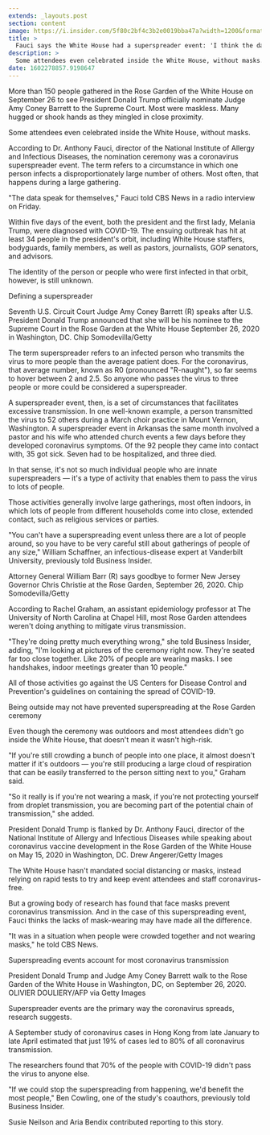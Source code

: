 ```yaml
--- 
extends: _layouts.post 
section: content 
image: https://i.insider.com/5f80c2bf4c3b2e0019bba47a?width=1200&format=jpeg 
title: > 
  Fauci says the White House had a superspreader event: 'I think the data speak for themselves' 
description: > 
  Some attendees even celebrated inside the White House, without masks.According to Dr. Anthony Fauci, director of the National Institute of Allergy and Infectious Diseases, the nomination ceremony was a coronavirus superspreader event.The ensuing outbreak has hit at least 34 people in the president's orbit, including White House staffers, bodyguards, family members, as well as pastors, journalists, GOP senators, and advisors.Attorney General William Barr (R) says goodbye to former New Jersey Governor Chris Christie at the Rose Garden, September 26, 2020.Drew Angerer/Getty ImagesThe White House hasn't mandated social distancing or masks, instead relying on rapid tests to try and keep event attendees and staff coronavirus-free. 
date: 1602278857.9198647 
--- 
```

More than 150 people gathered in the Rose Garden of the White House on September 26 to see President Donald Trump officially nominate Judge Amy Coney Barrett to the Supreme Court. Most were maskless. Many hugged or shook hands as they mingled in close proximity.

Some attendees even celebrated inside the White House, without masks.

According to Dr. Anthony Fauci, director of the National Institute of Allergy and Infectious Diseases, the nomination ceremony was a coronavirus superspreader event. The term refers to a circumstance in which one person infects a disproportionately large number of others. Most often, that happens during a large gathering.

"The data speak for themselves," Fauci told CBS News in a radio interview on Friday.

Within five days of the event, both the president and the first lady, Melania Trump, were diagnosed with COVID-19. The ensuing outbreak has hit at least 34 people in the president's orbit, including White House staffers, bodyguards, family members, as well as pastors, journalists, GOP senators, and advisors.

The identity of the person or people who were first infected in that orbit, however, is still unknown.

Defining a superspreader

Seventh U.S. Circuit Court Judge Amy Coney Barrett (R) speaks after U.S. President Donald Trump announced that she will be his nominee to the Supreme Court in the Rose Garden at the White House September 26, 2020 in Washington, DC. Chip Somodevilla/Getty

The term superspreader refers to an infected person who transmits the virus to more people than the average patient does. For the coronavirus, that average number, known as R0 (pronounced "R-naught"), so far seems to hover between 2 and 2.5. So anyone who passes the virus to three people or more could be considered a superspreader.

A superspreader event, then, is a set of circumstances that facilitates excessive transmission. In one well-known example, a person transmitted the virus to 52 others during a March choir practice in Mount Vernon, Washington. A superspreader event in Arkansas the same month involved a pastor and his wife who attended church events a few days before they developed coronavirus symptoms. Of the 92 people they came into contact with, 35 got sick. Seven had to be hospitalized, and three died.

In that sense, it's not so much individual people who are innate superspreaders — it's a type of activity that enables them to pass the virus to lots of people.

Those activities generally involve large gatherings, most often indoors, in which lots of people from different households come into close, extended contact, such as religious services or parties.

"You can't have a superspreading event unless there are a lot of people around, so you have to be very careful still about gatherings of people of any size," William Schaffner, an infectious-disease expert at Vanderbilt University, previously told Business Insider.

Attorney General William Barr (R) says goodbye to former New Jersey Governor Chris Christie at the Rose Garden, September 26, 2020. Chip Somodevilla/Getty

According to Rachel Graham, an assistant epidemiology professor at The University of North Carolina at Chapel Hill, most Rose Garden attendees weren't doing anything to mitigate virus transmission.

"They're doing pretty much everything wrong," she told Business Insider, adding, "I'm looking at pictures of the ceremony right now. They're seated far too close together. Like 20% of people are wearing masks. I see handshakes, indoor meetings greater than 10 people."

All of those activities go against the US Centers for Disease Control and Prevention's guidelines on containing the spread of COVID-19.

Being outside may not have prevented superspreading at the Rose Garden ceremony

Even though the ceremony was outdoors and most attendees didn't go inside the White House, that doesn't mean it wasn't high-risk.

"If you're still crowding a bunch of people into one place, it almost doesn't matter if it's outdoors — you're still producing a large cloud of respiration that can be easily transferred to the person sitting next to you," Graham said.

"So it really is if you're not wearing a mask, if you're not protecting yourself from droplet transmission, you are becoming part of the potential chain of transmission," she added.

President Donald Trump is flanked by Dr. Anthony Fauci, director of the National Institute of Allergy and Infectious Diseases while speaking about coronavirus vaccine development in the Rose Garden of the White House on May 15, 2020 in Washington, DC. Drew Angerer/Getty Images

The White House hasn't mandated social distancing or masks, instead relying on rapid tests to try and keep event attendees and staff coronavirus-free.

But a growing body of research has found that face masks prevent coronavirus transmission. And in the case of this superspreading event, Fauci thinks the lacks of mask-wearing may have made all the difference.

"It was in a situation when people were crowded together and not wearing masks," he told CBS News.

Superspreading events account for most coronavirus transmission

President Donald Trump and Judge Amy Coney Barrett walk to the Rose Garden of the White House in Washington, DC, on September 26, 2020. OLIVIER DOULIERY/AFP via Getty Images

Superspreader events are the primary way the coronavirus spreads, research suggests.

A September study of coronavirus cases in Hong Kong from late January to late April estimated that just 19% of cases led to 80% of all coronavirus transmission.

The researchers found that 70% of the people with COVID-19 didn't pass the virus to anyone else.

"If we could stop the superspreading from happening, we'd benefit the most people," Ben Cowling, one of the study's coauthors, previously told Business Insider.

Susie Neilson and Aria Bendix contributed reporting to this story.